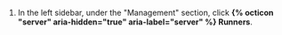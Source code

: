 1. In the left sidebar, under the "Management" section, click **{% octicon "server" aria-hidden="true" aria-label="server" %} Runners**.
